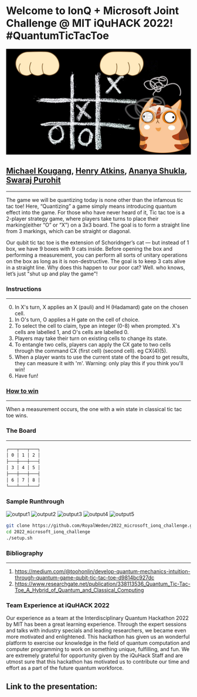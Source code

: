 # Welcome to IonQ + Microsoft Joint Challenge @ MIT iQuHACK 2022! #QuantumTicTacToe

![](Assets/Header.jpg)

[Michael Kougang](https://github.com/RoyalWeden), [Henry Atkins](https://github.com/henry-dev-atkins), [Ananya Shukla](https://github.com/ShuklaAnanya), [Swaraj Purohit](https://github.com/anomius)
-------------------------------------------------------------

****

The game we will be quantizing today is none other than the infamous tic tac toe! Here, “Quantizing” a game simply means introducing quantum effect into the game. 
For those who have never heard of it, Tic tac toe is a 2-player strategy game, where players take turns to place their marking(either “O” or “X”) on a 3x3 board. The goal is to form a straight line from 3 markings, which can be straight or diagonal.

Our qubit tic tac toe is the extension of Schoridnger’s cat — but instead of 1 box, we have 9 boxes with 9 cats inside. Before opening the box and performing a measurement, you can perform all sorts of unitary operations on the box as long as it is non-destructive. The goal is to keep 3 cats alive in a straight line. Why does this happen to our poor cat? Well. who knows, let’s just "shut up and play the game"!

### Instructions
----------------------------------------------------
0. In X's turn, X applies an X (pauli) and H (Hadamard) gate on the chosen
   cell.
1. In O's turn, O applies a H gate on the cell of choice.
2. To select the cell to claim, type an integer (0-8) when prompted. 
   X's cells are labelled 1, and O's cells are labelled 0.
3. Players may take their turn on existing cells
   to change its state.
4. To entangle two cells, players can apply the
   CX gate to two cells through the command
   CX (first cell) (second cell). eg CX(4)(5).
5. When a player wants to use the current state
   of the board to get results, they can measure it
   with 'm'. Warning: only play this if you think you'll win!
6. Have fun!

### <u>How to win</u>
----------------------------------------------------

When a measurement occurs, the one with a win state in classical tic tac toe wins.

###  The Board
----------------------------------------------------

``` bash
┌───┬───┬───┐
│ 0 │ 1 │ 2 │
├───┼───┼───┤
│ 3 │ 4 │ 5 │
├───┼───┼───┤
│ 6 │ 7 │ 8 │
└───┴───┴───┘
```


### Sample Runthrough
![output1](https://user-images.githubusercontent.com/98439884/151698210-b056e381-efc5-45c0-8050-2ac67d797072.jpg)
![output2](https://user-images.githubusercontent.com/98439884/151698223-23ecd482-aa39-4204-86fa-f82983f386e8.jpg)
![output3](https://user-images.githubusercontent.com/98439884/151698233-06060373-ab7d-4ff9-9b31-27db4562fe03.jpg)
![output4](https://user-images.githubusercontent.com/98439884/151698239-353c9e60-e4b6-4f98-90d4-f40117abe4f7.jpg)
![output5](https://user-images.githubusercontent.com/98439884/151698242-9c9e1a85-64d1-4634-9a06-f96d14f4fe17.jpg)


``` bash
git clone https://github.com/RoyalWeden/2022_microsoft_ionq_challenge.git
cd 2022_microsoft_ionq_challenge
./setup.sh
```

### Bibliography
----------------------------------------------------

1) https://medium.com/@toohonlin/develop-quantum-mechanics-intuition-through-quantum-game-qubit-tic-tac-toe-d9814bc927dc
2) https://www.researchgate.net/publication/338113536_Quantum_Tic-Tac-Toe_A_Hybrid_of_Quantum_and_Classical_Computing

### Team Experience at iQuHACK 2022
Our experience as a team at the Interdisciplinary Quantum Hackathon 2022 by MIT has been a great learning experience. Through the expert sessions and talks with industry specials and leading researchers, we became even more motivated and enlightened. This hackathon has given us an wonderful platform to exercise our knowledge in the field of quantum computation and computer programming to work on something unique, fulfilling, and fun. We are extremely grateful for opportunity given by the iQuHack Staff and are utmost sure that this hackathon has motivated us to contribute our time and effort as a part of the future quantum workforce.

## Link to the presentation:

